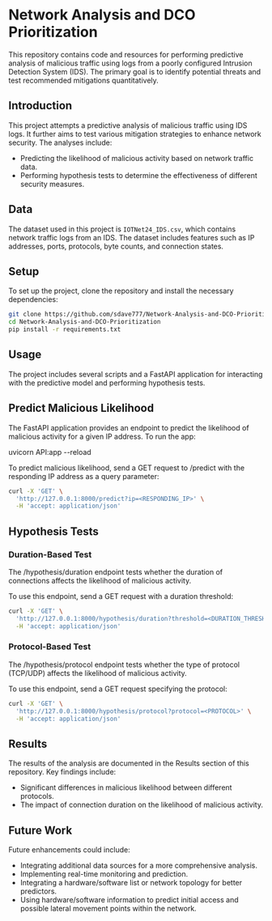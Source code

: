 # Network Analysis and DCO Prioritization

This repository contains code and resources for performing predictive analysis of malicious traffic using logs from a poorly configured Intrusion Detection System (IDS). The primary goal is to identify potential threats and test recommended mitigations quantitatively.

## Introduction
This project attempts a predictive analysis of malicious traffic using IDS logs. It further aims to test various mitigation strategies to enhance network security. The analyses include:
- Predicting the likelihood of malicious activity based on network traffic data.
- Performing hypothesis tests to determine the effectiveness of different security measures.

## Data
The dataset used in this project is `IOTNet24_IDS.csv`, which contains network traffic logs from an IDS. The dataset includes features such as IP addresses, ports, protocols, byte counts, and connection states.

## Setup
To set up the project, clone the repository and install the necessary dependencies:
```bash
git clone https://github.com/sdave777/Network-Analysis-and-DCO-Prioritization.git
cd Network-Analysis-and-DCO-Prioritization
pip install -r requirements.txt
```
## Usage

The project includes several scripts and a FastAPI application for interacting with the predictive model and performing hypothesis tests.

## Predict Malicious Likelihood

The FastAPI application provides an endpoint to predict the likelihood of malicious activity for a given IP address. To run the app:

uvicorn API:app --reload

To predict malicious likelihood, send a GET request to /predict with the responding IP address as a query parameter:

```sh
curl -X 'GET' \
  'http://127.0.0.1:8000/predict?ip=<RESPONDING_IP>' \
  -H 'accept: application/json'
 ``` 
## Hypothesis Tests

### Duration-Based Test

The /hypothesis/duration endpoint tests whether the duration of connections affects the likelihood of malicious activity.

To use this endpoint, send a GET request with a duration threshold:

```sh
curl -X 'GET' \
  'http://127.0.0.1:8000/hypothesis/duration?threshold=<DURATION_THRESHOLD>' \
  -H 'accept: application/json'
``` 
### Protocol-Based Test

The /hypothesis/protocol endpoint tests whether the type of protocol (TCP/UDP) affects the likelihood of malicious activity.

To use this endpoint, send a GET request specifying the protocol:

```sh
curl -X 'GET' \
  'http://127.0.0.1:8000/hypothesis/protocol?protocol=<PROTOCOL>' \
  -H 'accept: application/json'
```  
## Results

The results of the analysis are documented in the Results section of this repository. Key findings include:
- Significant differences in malicious likelihood between different protocols.
- The impact of connection duration on the likelihood of malicious activity.

## Future Work
Future enhancements could include:

- Integrating additional data sources for a more comprehensive analysis.
- Implementing real-time monitoring and prediction.
- Integrating a hardware/software list or network topology for better predictors.
- Using hardware/software information to predict initial access and possible lateral movement points within the network.
